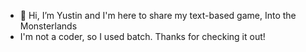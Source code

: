 - 👋 Hi, I’m Yustin and I'm here to share my text-based game, Into the Monsterlands
- I'm not a coder, so I used batch. Thanks for checking it out!
